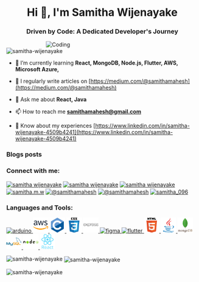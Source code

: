 <h1 align="center">Hi 👋, I'm Samitha Wijenayake</h1>
<h3 align="center">Driven by Code: A Dedicated Developer's Journey</h3>
<img align="right" alt="Coding" width="400" src="https://images.app.goo.gl/qUkrBZ5gwqRomCUB8">

<p align="left"> <img src="https://komarev.com/ghpvc/?username=samitha-wijenayake&label=Profile%20views&color=0e75b6&style=flat" alt="samitha-wijenayake" /> </p>

- 🌱 I’m currently learning **React, MongoDB, Node.js, Flutter, AWS, Microsoft Azure,**

- 📝 I regularly write articles on [https://medium.com/@samithamahesh](https://medium.com/@samithamahesh)

- 💬 Ask me about **React, Java**

- 📫 How to reach me **samithamahesh@gmail.com**

- 📄 Know about my experiences [https://www.linkedin.com/in/samitha-wijenayake-4509b4241](https://www.linkedin.com/in/samitha-wijenayake-4509b4241)

### Blogs posts
<!-- BLOG-POST-LIST:START -->
<!-- BLOG-POST-LIST:END -->

<h3 align="left">Connect with me:</h3>
<p align="left">
<a href="https://linkedin.com/in/samitha wijenayake" target="blank"><img align="center" src="https://raw.githubusercontent.com/rahuldkjain/github-profile-readme-generator/master/src/images/icons/Social/linked-in-alt.svg" alt="samitha wijenayake" height="30" width="40" /></a>
<a href="https://stackoverflow.com/users/samitha wijenayake" target="blank"><img align="center" src="https://raw.githubusercontent.com/rahuldkjain/github-profile-readme-generator/master/src/images/icons/Social/stack-overflow.svg" alt="samitha wijenayake" height="30" width="40" /></a>
<a href="https://fb.com/samitha wijenayake" target="blank"><img align="center" src="https://raw.githubusercontent.com/rahuldkjain/github-profile-readme-generator/master/src/images/icons/Social/facebook.svg" alt="samitha wijenayake" height="30" width="40" /></a>
<a href="https://instagram.com/samitha.m.w" target="blank"><img align="center" src="https://raw.githubusercontent.com/rahuldkjain/github-profile-readme-generator/master/src/images/icons/Social/instagram.svg" alt="samitha.m.w" height="30" width="40" /></a>
<a href="https://medium.com/@samithamahesh" target="blank"><img align="center" src="https://raw.githubusercontent.com/rahuldkjain/github-profile-readme-generator/master/src/images/icons/Social/medium.svg" alt="@samithamahesh" height="30" width="40" /></a>
<a href="https://www.hackerrank.com/@samithamahesh" target="blank"><img align="center" src="https://raw.githubusercontent.com/rahuldkjain/github-profile-readme-generator/master/src/images/icons/Social/hackerrank.svg" alt="@samithamahesh" height="30" width="40" /></a>
<a href="https://discord.gg/samitha_096" target="blank"><img align="center" src="https://raw.githubusercontent.com/rahuldkjain/github-profile-readme-generator/master/src/images/icons/Social/discord.svg" alt="samitha_096" height="30" width="40" /></a>
</p>

<h3 align="left">Languages and Tools:</h3>
<p align="left"> <a href="https://www.arduino.cc/" target="_blank" rel="noreferrer"> <img src="https://cdn.worldvectorlogo.com/logos/arduino-1.svg" alt="arduino" width="40" height="40"/> </a> <a href="https://aws.amazon.com" target="_blank" rel="noreferrer"> <img src="https://raw.githubusercontent.com/devicons/devicon/master/icons/amazonwebservices/amazonwebservices-original-wordmark.svg" alt="aws" width="40" height="40"/> </a> <a href="https://www.cprogramming.com/" target="_blank" rel="noreferrer"> <img src="https://raw.githubusercontent.com/devicons/devicon/master/icons/c/c-original.svg" alt="c" width="40" height="40"/> </a> <a href="https://www.w3schools.com/css/" target="_blank" rel="noreferrer"> <img src="https://raw.githubusercontent.com/devicons/devicon/master/icons/css3/css3-original-wordmark.svg" alt="css3" width="40" height="40"/> </a> <a href="https://expressjs.com" target="_blank" rel="noreferrer"> <img src="https://raw.githubusercontent.com/devicons/devicon/master/icons/express/express-original-wordmark.svg" alt="express" width="40" height="40"/> </a> <a href="https://www.figma.com/" target="_blank" rel="noreferrer"> <img src="https://www.vectorlogo.zone/logos/figma/figma-icon.svg" alt="figma" width="40" height="40"/> </a> <a href="https://flutter.dev" target="_blank" rel="noreferrer"> <img src="https://www.vectorlogo.zone/logos/flutterio/flutterio-icon.svg" alt="flutter" width="40" height="40"/> </a> <a href="https://www.w3.org/html/" target="_blank" rel="noreferrer"> <img src="https://raw.githubusercontent.com/devicons/devicon/master/icons/html5/html5-original-wordmark.svg" alt="html5" width="40" height="40"/> </a> <a href="https://www.java.com" target="_blank" rel="noreferrer"> <img src="https://raw.githubusercontent.com/devicons/devicon/master/icons/java/java-original.svg" alt="java" width="40" height="40"/> </a> <a href="https://www.mongodb.com/" target="_blank" rel="noreferrer"> <img src="https://raw.githubusercontent.com/devicons/devicon/master/icons/mongodb/mongodb-original-wordmark.svg" alt="mongodb" width="40" height="40"/> </a> <a href="https://www.mysql.com/" target="_blank" rel="noreferrer"> <img src="https://raw.githubusercontent.com/devicons/devicon/master/icons/mysql/mysql-original-wordmark.svg" alt="mysql" width="40" height="40"/> </a> <a href="https://nodejs.org" target="_blank" rel="noreferrer"> <img src="https://raw.githubusercontent.com/devicons/devicon/master/icons/nodejs/nodejs-original-wordmark.svg" alt="nodejs" width="40" height="40"/> </a> <a href="https://reactjs.org/" target="_blank" rel="noreferrer"> <img src="https://raw.githubusercontent.com/devicons/devicon/master/icons/react/react-original-wordmark.svg" alt="react" width="40" height="40"/> </a> </p>

<p><img align="left" src="https://github-readme-stats.vercel.app/api/top-langs?username=samitha-wijenayake&show_icons=true&locale=en&layout=compact" alt="samitha-wijenayake" /></p>

<p>&nbsp;<img align="center" src="https://github-readme-stats.vercel.app/api?username=samitha-wijenayake&show_icons=true&locale=en" alt="samitha-wijenayake" /></p>

<p><img align="center" src="https://github-readme-streak-stats.herokuapp.com/?user=samitha-wijenayake&" alt="samitha-wijenayake" /></p>
